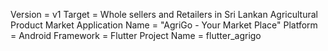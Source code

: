 Version = v1 
Target = Whole sellers and Retailers in Sri Lankan Agricultural Product Market 
Application Name = "AgriGo - Your Market Place" 
Platform = Android 
Framework = Flutter
Project Name = flutter_agrigo
